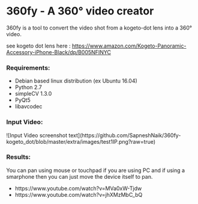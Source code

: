 <h1>360fy - A 360° video creator</h1>

360fy is a tool to convert the video shot from a kogeto-dot lens into a 360° video.

see kogeto dot lens here : https://www.amazon.com/Kogeto-Panoramic-Accessory-iPhone-Black/dp/B005NFINYC

<h3> Requirements: </h3>
<ul>
<li> Debian based linux distribution (ex Ubuntu 16.04) </li>
<li> Python 2.7 </li>
<li> simpleCV 1.3.0 </li>
<li> PyQt5 </li>
<li> libavcodec </li> </ul>

<h3> Input Video: </h3>
![Input Video screenshot text](https://github.com/SapneshNaik/360fy-kogeto_dot/blob/master/extra/images/test1IP.png?raw=true)



<h3>Results:</h3>
You can pan using mouse or touchpad if you are using PC and if using a smarphone then you can just move the device itself to pan.
<ul>
<li>
https://www.youtube.com/watch?v=MVa0xW-Tjdw</li>
<li>
https://www.youtube.com/watch?v=jhXMzMbC_bQ
</li>
